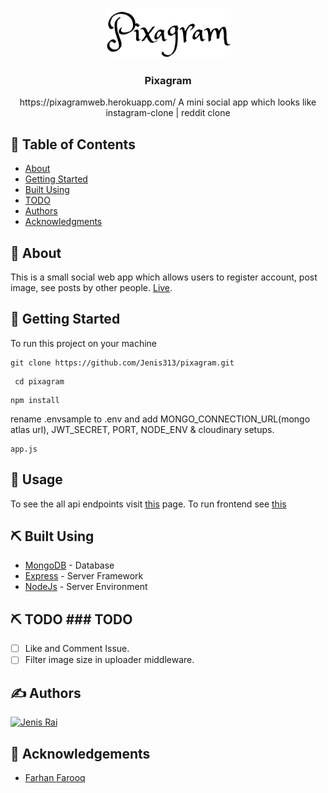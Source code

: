 <p align="center">
  <a href="" rel="noopener">
 <img width=200px src="pixagram-web\src\images\pixagram.png" alt="Project logo"></a>
</p>

<h3 align="center">Pixagram</h3>

<p align="center"> https://pixagramweb.herokuapp.com/ A mini social app which looks like instagram-clone | reddit clone
    <br> 
</p>

## 📝 Table of Contents
- [About](#about)
- [Getting Started](#getting_started)
- [Built Using](#built_using)
- [TODO](#todo)
- [Authors](#authors)
- [Acknowledgments](#acknowledgement)

## 🧐 About <a name = "about"></a>
This is a small social web app which allows users to register account, post image, see posts by other people. <a href = "https://pixagramweb.herokuapp.com/">Live</a>.
## 🏁 Getting Started <a name = "getting_started"></a>
To run this project on your machine
```
git clone https://github.com/Jenis313/pixagram.git
```
```
 cd pixagram
```
``` 
npm install
```
rename .envsample to .env and add MONGO_CONNECTION_URL(mongo atlas url), JWT_SECRET, PORT, NODE_ENV & cloudinary setups. 

```
app.js
```
## 🎈 Usage <a name="usage"></a>
To see the all api endpoints visit <a href = "https://pixagramweb.herokuapp.com/">this</a> page. To run frontend see <a href = "https://github.com/Jenis313/pixagram/tree/master/pixagram-web#readme">this</a>

## ⛏️ Built Using <a name = "built_using"></a>
- [MongoDB](https://www.postgresql.org/) - Database
- [Express](https://expressjs.com/) - Server Framework
- [NodeJs](https://nodejs.org/en/) - Server Environment

## ⛏️ TODO <a name = "todo"></a>### TODO
- [ ] Like and Comment Issue.
- [ ] Filter image size in uploader middleware.

## ✍️ Authors <a name = "authors"></a>
<a href="https://github.com/Jenis313">
  <img src="https://avatars.githubusercontent.com/u/56223784" alt="Jenis Rai" width="100"/>
</a>

## 🎉 Acknowledgements <a name = "acknowledgement"></a>
- [Farhan Farooq](https://www.youtube.com/watch?v=LWB1s6P0wgE)
